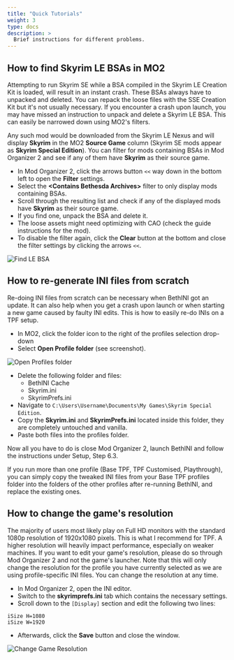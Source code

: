 ```yaml
---
title: "Quick Tutorials"
weight: 3
type: docs
description: >
  Brief instructions for different problems.
---
```


## How to find Skyrim LE BSAs in MO2

Attempting to run Skyrim SE while a BSA compiled in the Skyrim LE Creation Kit is loaded, will result in an instant crash. These BSAs always have to unpacked and deleted. You can repack the loose files with the SSE Creation Kit but it's not usually necessary. If you encounter a crash upon launch, you may have missed an instruction to unpack and delete a Skyrim LE BSA. This can easily be narrowed down using MO2's filters.

Any such mod would be downloaded from the Skyrim LE Nexus and will display **Skyrim** in the MO2 **Source Game** column (Skyrim SE mods appear as **Skyrim Special Edition**). You can filter for mods containing BSAs in Mod Organizer 2 and see if any of them have **Skyrim** as their source game.

- In Mod Organizer 2, click the arrows button `<<` way down in the bottom left to open the **Filter** settings.
- Select the **<Contains Bethesda Archives\>** filter to only display mods containing BSAs.
- Scroll through the resulting list and check if any of the displayed mods have **Skyrim** as their source game.
- If you find one, unpack the BSA and delete it.
- The loose assets might need optimizing with CAO (check the guide instructions for the mod).
- To disable the filter again, click the **Clear** button at the bottom and close the filter settings by clicking the arrows `<<`.

![Find LE BSA](/Pictures/guide-resources/find_le_bsa.png)

## How to re-generate INI files from scratch

Re-doing INI files from scratch can be necessary when BethINI got an update. It can also help when you get a crash upon launch or when starting a new game caused by faulty INI edits. This is how to easily re-do INIs on a TPF setup.

- In MO2, click the folder icon to the right of the profiles selection drop-down
- Select **Open Profile folder** (see screenshot).

![Open Profiles folder](/Pictures/guide-resources/open_profiles_folder.png)

- Delete the following folder and files:
  - BethINI Cache
  - Skyrim.ini
  - SkyrimPrefs.ini
- Navigate to `C:\Users\Username\Documents\My Games\Skyrim Special Edition`.
- Copy the **Skyrim.ini** and **SkyrimPrefs.ini** located inside this folder, they are completely untouched and vanilla.
- Paste both files into the profiles folder.

Now all you have to do is close Mod Organizer 2, launch BethINI and follow the instructions under Setup, Step 6.3.

If you run more than one profile (Base TPF, TPF Customised, Playthrough), you can simply copy the tweaked INI files from your Base TPF profiles folder into the folders of the other profiles after re-running BethINI, and replace the existing ones.

## How to change the game's resolution

The majority of users most likely play on Full HD monitors with the standard 1080p resolution of 1920x1080 pixels. This is what I recommend for TPF. A higher resolution will heavily impact performance, especially on weaker machines. If you want to edit your game's resolution, please do so through Mod Organizer 2 and not the game's launcher. Note that this will only change the resolution for the profile you have currently selected as we are using profile-specific INI files. You can change the resolution at any time.

- In Mod Organizer 2, open the INI editor.
- Switch to the **skyrimprefs.ini** tab which contains the necessary settings.
- Scroll down to the `[Display]` section and edit the following two lines:

```
iSize H=1080
iSize W=1920
```

- Afterwards, click the **Save** button and close the window. 

![Change Game Resolution](/Pictures/guide-resources/change_game_resolution.png)